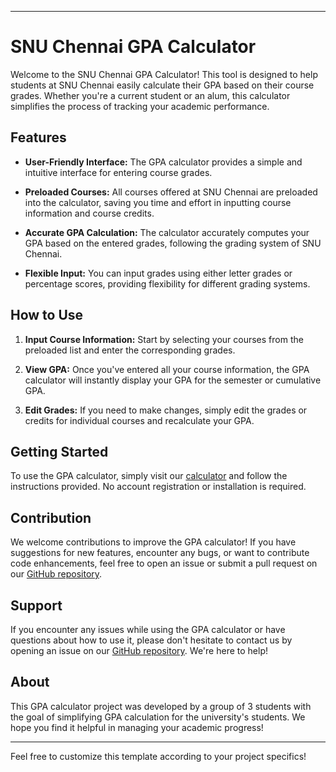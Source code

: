 
---

# SNU Chennai GPA Calculator

Welcome to the SNU Chennai GPA Calculator! This tool is designed to help students at SNU Chennai easily calculate their GPA based on their course grades. Whether you're a current student or an alum, this calculator simplifies the process of tracking your academic performance.

## Features

- **User-Friendly Interface:** The GPA calculator provides a simple and intuitive interface for entering course grades.
  
- **Preloaded Courses:** All courses offered at SNU Chennai are preloaded into the calculator, saving you time and effort in inputting course information and course credits.
  
- **Accurate GPA Calculation:** The calculator accurately computes your GPA based on the entered grades, following the grading system of SNU Chennai.
  
- **Flexible Input:** You can input grades using either letter grades or percentage scores, providing flexibility for different grading systems.

## How to Use

1. **Input Course Information:** Start by selecting your courses from the preloaded list and enter the corresponding grades.
  
2. **View GPA:** Once you've entered all your course information, the GPA calculator will instantly display your GPA for the semester or cumulative GPA.

3. **Edit Grades:** If you need to make changes, simply edit the grades or credits for individual courses and recalculate your GPA.

## Getting Started

To use the GPA calculator, simply visit our [calculator](https://snugpa.vercel.app) and follow the instructions provided. No account registration or installation is required.

## Contribution

We welcome contributions to improve the GPA calculator! If you have suggestions for new features, encounter any bugs, or want to contribute code enhancements, feel free to open an issue or submit a pull request on our [GitHub repository](https://github.com/EditaCTF/SNUC_Grade_Calculator).

## Support

If you encounter any issues while using the GPA calculator or have questions about how to use it, please don't hesitate to contact us by opening an issue on our [GitHub repository](https://github.com/EditaCTF/SNUC_Grade_Calculator). We're here to help!

## About

This GPA calculator project was developed by a group of 3 students with the goal of simplifying GPA calculation for the university's students. We hope you find it helpful in managing your academic progress!

---

Feel free to customize this template according to your project specifics!
